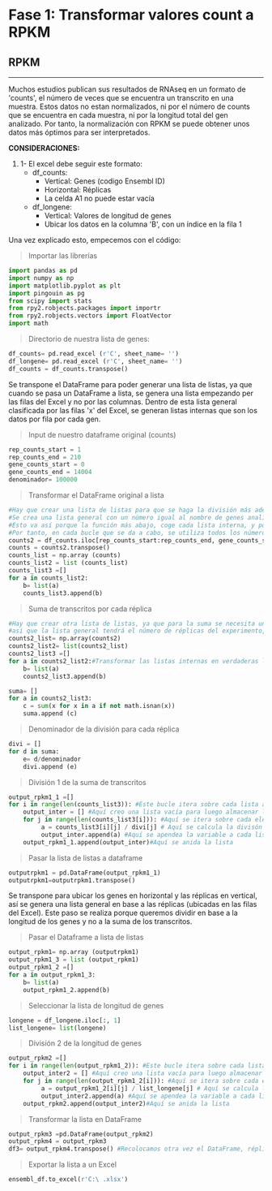 # **Fase 1: Transformar valores count a RPKM**
## RPKM
---
Muchos estudios publican sus resultados de RNAseq en un formato de 'counts', el número de veces que se encuentra un transcrito en una muestra. Estos datos no estan normalizados, ni por el número de counts que se encuentra en cada muestra, ni por la longitud total del gen analizado. Por tanto, la normalización con RPKM se puede obtener unos datos más óptimos para ser interpretados.

**CONSIDERACIONES:** 
1. 1- El excel debe seguir este formato:
    - df_counts: 
        - Vertical: Genes (codigo Ensembl ID)
        - Horizontal: Réplicas
        - La celda A1 no puede estar vacía
    - df_longene:
        - Vertical: Valores de longitud de genes
        - Ubicar los datos en la columna 'B', con un índice en la fila 1

Una vez explicado esto, empecemos con el código:
> Importar las librerías
``` python
import pandas as pd
import numpy as np
import matplotlib.pyplot as plt
import pingouin as pg
from scipy import stats
from rpy2.robjects.packages import importr
from rpy2.robjects.vectors import FloatVector
import math
```

> Directorio de nuestra lista de genes: 

``` python
df_counts= pd.read_excel (r'C', sheet_name= '') 
df_longene= pd.read_excel (r'C', sheet_name= '')
df_counts = df_counts.transpose()
```
Se transpone el DataFrame para poder generar una lista de listas, ya que cuando se pasa un DataFrame a lista, se genera una lista empezando per las filas del Excel y no por las columnas. Dentro de esta lista general clasificada por las filas 'x' del Excel, se generan listas internas que son los datos por fila por cada gen. 
> Input de nuestro dataframe original (counts)

``` python
rep_counts_start = 1
rep_counts_end = 210
gene_counts_start = 0
gene_counts_end = 14004
denominador= 100000
```
> Transformar el DataFrame original a lista
```python
#Hay que crear una lista de listas para que se haga la división más adelante. 
#Se crea una lista general con un número igual al nombre de genes analizados. Las listas internas tienen un número igual al número de réplicas del estudio. 
#Esto va así porque la función más abajo, coge cada lista interna, y por cada valor lo divide por el elemento complementario de la lista divi.
#Por tanto, en cada bucle que se da a cabo, se utiliza todos los números de divi. 
counts2 = df_counts.iloc[rep_counts_start:rep_counts_end, gene_counts_start:gene_counts_end]
counts = counts2.transpose()
counts_list = np.array (counts)
counts_list2 = list (counts_list)
counts_list3 =[]
for a in counts_list2:
    b= list(a)
    counts_list3.append(b)
```
> Suma de transcritos por cada réplica
```python
#Hay que crear otra lista de listas, ya que para la suma se necesita una lista que contenga otras listas que correspondan a todos los counts por réplica. 
#asi que la lista general tendrá el número de réplicas del experimento, y las listas internas tendrán el número correspondiente al número de genes secuenciados.
counts2_list= np.array(counts2)
counts2_list2= list(counts2_list)
counts2_list3 =[]
for a in counts2_list2:#Transformar las listas internas en verdaderas listas
    b= list(a)
    counts2_list3.append(b)

suma= []
for a in counts2_list3:
    c = sum(x for x in a if not math.isnan(x))
    suma.append (c)
```
> Denominador de la división para cada réplica
```python
divi = []
for d in suma:
    e= d/denominador
    divi.append (e)
```
> División 1 de la suma de transcritos
```python
output_rpkm1_1 =[]
for i in range(len(counts_list3)): #Este bucle itera sobre cada lista anidada. Es decir, en el primer bucle se tendrá en cuenta [5, 20, 40]
    output_inter = [] #Aquí creo una lista vacía para luego almacenar las listas anidadas "output"
    for j in range(len(counts_list3[i])): #Aquí se itera sobre cada elemento de la lista anidada que estamos iterando. Es decirm primero 5, luego 20, y luego 40
         a = counts_list3[i][j] / divi[j] # Aquí se calcula la divisón de cada elemento que se está iterando, por el elemento correspondiente a la misma longitud de la longitud de los genes.
         output_inter.append(a) #Aquí se apendea la variable a cada lista que se aninará posteriormete.
    output_rpkm1_1.append(output_inter)#Aquí se anida la lista
```
> Pasar la lista de listas a dataframe
```python
outputrpkm1 = pd.DataFrame(output_rpkm1_1)
outputrpkm1=outputrpkm1.transpose() 
``` 
Se transpone para ubicar los genes en horizontal y las réplicas en vertical, así se genera una lista general en base a las réplicas (ubicadas en las filas del Excel). Este paso se realiza porque queremos dividir en base a la longitud de los genes y no a la suma de los transcritos. 
> Pasar el Dataframe a lista de listas
```python
output_rpkm1= np.array (outputrpkm1)
output_rpkm1_3 = list (output_rpkm1)
output_rpkm1_2 =[]
for a in output_rpkm1_3:
    b= list(a)
    output_rpkm1_2.append(b)
```
> Seleccionar la lista de longitud de genes
```python
longene = df_longene.iloc[:, 1]
list_longene= list(longene)
``` 
> División 2 de la longitud de genes
```python
output_rpkm2 =[]
for i in range(len(output_rpkm1_2)): #Este bucle itera sobre cada lista anidada. Es decir, en el primer bucle se tendrá en cuenta [5, 20, 40]
    output_inter2 = [] #Aquí creo una lista vacía para luego almacenar las listas anidadas "output"
    for j in range(len(output_rpkm1_2[i])): #Aquí se itera sobre cada elemento de la lista anidada que estamos iterando. Es decirm primero 5, luego 20, y luego 40
         a = output_rpkm1_2[i][j] / list_longene[j] # Aquí se calcula la divisón de cada elemento que se está iterando, por el elemento correspondiente a la misma longitud de la longitud de los genes.
         output_inter2.append(a) #Aquí se apendea la variable a cada lista que se aninará posteriormete.
    output_rpkm2.append(output_inter2)#Aquí se anida la lista

```
> Transformar la lista en DataFrame
``` python
output_rpkm3 =pd.DataFrame(output_rpkm2)
output_rpkm4 = output_rpkm3
df3= output_rpkm4.transpose() #Recolocamos otra vez el DataFrame, réplicas en horizontal y genes en vertical
``` 
> Exportar la lista a un Excel 
```python
ensembl_df.to_excel(r'C:\ .xlsx')
``` 